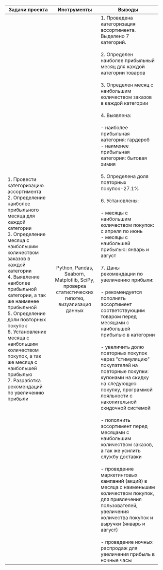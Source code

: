  | Задачи проекта                                                                                                                                                                                                                                                                                                                                                                                                                                                             | Инструменты | Выводы                                                                                                                                                                                                                                                                                                                                                                                                                                                                                                                                                                                                                                                                                                                                                                                                                                                                                                                                                                                                                                                                                                                                                                                                                                                                                                                                                |
|----------------------------------------------------------------------------------------------------------------------------------------------------------------------------------------------------------------------------------------------------------------------------------------------------------------------------------------------------------------------------------------------------------------------------------------------------------------------------|:-----------:|-------------------------------------------------------------------------------------------------------------------------------------------------------------------------------------------------------------------------------------------------------------------------------------------------------------------------------------------------------------------------------------------------------------------------------------------------------------------------------------------------------------------------------------------------------------------------------------------------------------------------------------------------------------------------------------------------------------------------------------------------------------------------------------------------------------------------------------------------------------------------------------------------------------------------------------------------------------------------------------------------------------------------------------------------------------------------------------------------------------------------------------------------------------------------------------------------------------------------------------------------------------------------------------------------------------------------------------------------------|
| 1. Провести категоризацию ассортимента <br/>2. Определение наиболее прибыльного месяца для каждой категории<br/>3. Определение месяца с наибольшим количеством заказов в каждой категории <br/>4. Выявление наиболее прибыльной категории, а так же наименее прибыльной<br/>5. Определение доли повторных покупок<br/>6. Установление месяца с наибольшим количеством покупок, а так же месяца с наибольшей прибылью<br/>7. Разработка рекомендаций по увеличению прибыли  |   Python, Pandas, Seaborn, Matplotlib, SciPy, проверка статистических гипотез, визуализация данных      | 1. Проведена категоризация ассортимента. Выделено 7 категорий.<br/> <br/>2. Определен наиболее прибыльный месяц для каждой категории товаров<br/> <br/>3. Определен месяц с наибольшим количеством заказов в каждой категории <br/> <br/>4. Выявлена:<br/> <br/> - наиболее прибыльная категория: гардероб <br/>- наименее прибыльная категория: бытовая химия<br/> <br/>5. Определена доля повторных покупок-27.1%<br/> <br/>6. Установлены:<br/> <br/>- месяцы с наибольшим количеством покупок: с апреля по  июнь<br/> - месяцы с наибольшей прибылью:  январь и август <br/><br/>7. Даны рекомендации по увеличению прибыли:<br/><br/>- рекомендуется пополнять ассортимент соответствующим товаром перед месяцами с наибольшей прибылью в категории<br/><br/>- увеличить долю повторных покупок через "стимуляцию" покупателей на повторные покупки: купонами на скидку на следующую покупку, программой лояльности с накопительной скидочной системой<br/><br/>- пополнить ассортимент перед месяцами с наибольшим количеством заказов, а так же усилить службу доставки <br/><br/>- проведение маркетинговых кампаний (акций) в месяца с наименьшим количеством покупок, для привлечения пользователей, увеличения количества покупок и выручки (январь и август) <br/><br/>- проведение ночных распродаж для увеличения прибыль в ночные часы | 
